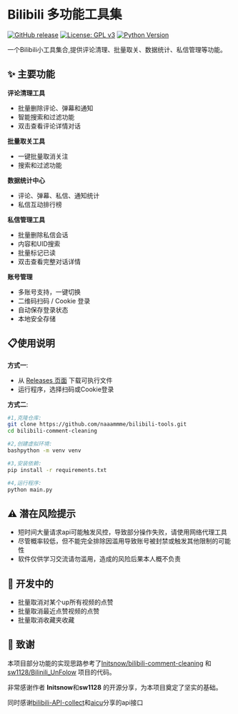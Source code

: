 # Bilibili 多功能工具集
[![GitHub release](https://img.shields.io/github/release/naaammme/bilibili-tools.svg?style=flat-square&logo=github&color=black)](https://github.com/naaammme/bilibili-tools/releases)
[![License: GPL v3](https://img.shields.io/badge/License-GPLv3-FF69B4.svg)](https://www.gnu.org/licenses/gpl-3.0)
[![Python Version](https://img.shields.io/badge/python-3.8+-blue.svg)](https://python.org)

一个Bilibili小工具集合,提供评论清理、批量取关、数据统计、私信管理等功能。

## ✨ 主要功能
 **评论清理工具**

- 批量删除评论、弹幕和通知
- 智能搜索和过滤功能
- 双击查看评论详情对话

 **批量取关工具**
-  一键批量取消关注
- 搜索和过滤功能

 **数据统计中心**
- 评论、弹幕、私信、通知统计
- 私信互动排行榜

 **私信管理工具**
- 批量删除私信会话 
- 内容和UID搜索 
- 批量标记已读
- 双击查看完整对话详情

 **账号管理**
- 多账号支持，一键切换
-  二维码扫码 / Cookie 登录 
- 自动保存登录状态
-  本地安全存储

## 📋使用说明
**方式一**:
- 从 [Releases 页面](https://github.com/naaammme/bilibili-tools/releases) 下载可执行文件
- 运行程序，选择扫码或Cookie登录

**方式二**:
```bash
#1,克隆仓库:
git clone https://github.com/naaammme/bilibili-tools.git
cd bilibili-comment-cleaning

#2,创建虚拟环境:
bashpython -m venv venv

#3,安装依赖:
pip install -r requirements.txt

#4,运行程序:
python main.py
```

## ⚠️ 潜在风险提示
- 短时间大量请求api可能触发风控，导致部分操作失败，请使用网络代理工具
- 尽管概率较低，但不能完全排除因滥用导致账号被封禁或触发其他限制的可能性
- 软件仅供学习交流请勿滥用，造成的风险后果本人概不负责

## 🦕 开发中的
- 批量取消对某个up所有视频的点赞
- 批量取消最近点赞视频的点赞
- 批量取消收藏夹收藏

## 🙏  致谢

本项目部分功能的实现思路参考了[Initsnow/bilibili-comment-cleaning](https://github.com/Initsnow/bilibili-comment-cleaning) 和[sw1128/Bilinili_UnFolow](https://github.com/sw1128/Bilibili_UnFollow.git)
项目的代码。

非常感谢作者 **Initsnow**和**sw1128** 的开源分享，为本项目奠定了坚实的基础。

同时感谢[bilibili-API-collect](https://github.com/SocialSisterYi/bilibili-API-collect)和[aicu](aicu.cc)分享的api接口

